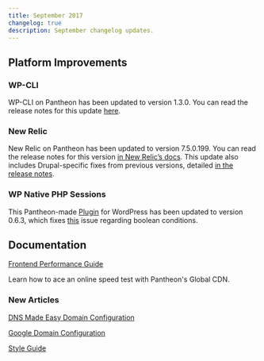 ```yaml
---
title: September 2017
changelog: true
description: September changelog updates.
---
```


## Platform Improvements

### WP-CLI
WP-CLI on Pantheon has been updated to version 1.3.0. You can read the release notes for this update [here](https://make.wordpress.org/cli/2017/08/08/version-1-3-0-released/).

### New Relic
New Relic on Pantheon has been updated to version 7.5.0.199. You can read the release notes for this version [in New Relic’s docs](https://docs.newrelic.com/docs/release-notes/agent-release-notes/php-release-notes/php-agent-750199). This update also includes Drupal-specific fixes from previous versions, detailed [in the release notes](https://docs.newrelic.com/docs/release-notes/agent-release-notes/php-release-notes/php-agent-740198).

### WP Native PHP Sessions
This Pantheon-made [Plugin](https://wordpress.org/plugins/wp-native-php-sessions/) for WordPress has been updated to version 0.6.3, which fixes [this](https://github.com/pantheon-systems/wp-native-php-sessions/issues/74) issue regarding boolean conditions.

## Documentation
[Frontend Performance Guide](/guides/frontend-performance)

Learn how to ace an online speed test with Pantheon's Global CDN.

### New Articles

[DNS Made Easy Domain Configuration](/dns-made-easy)

[Google Domain Configuration](/google)

[Style Guide](/style-guide)
